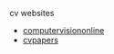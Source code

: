 cv websites
- [computervisiononline][1]
- [cvpapers][2]

[1]: http://www.computervisiononline.com/
[2]: http://www.cvpapers.com/index.html
[4]: http://www.cnblogs.com/hellope/archive/2012/07/05/2577814.html
